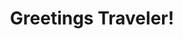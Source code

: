 ---
layout: welcome
title: Greetings Traveler!

selected_projects:
  - _projects/client-randomscreen.md
  - _projects/mod-npcbeastmaster.md

#selected_posts:
#  - _posts/2017-05-03-javascripten.md
#  - _posts/2012-02-07-example-content.md

more_projects: projects.md
more_posts: posts.md

# For The Horde!
image: 	/assets/img/sidebar/sidebar-hordeblood.jpg
color: 	'#671717'
---
